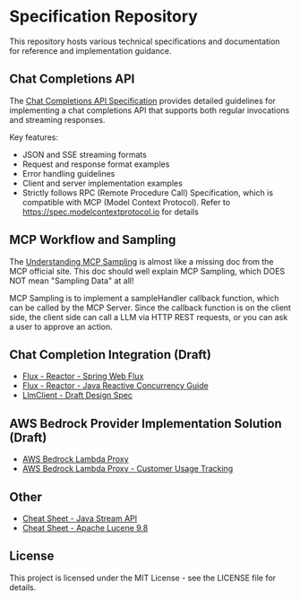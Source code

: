 # Specification Repository

This repository hosts various technical specifications and documentation for reference and implementation guidance.

## Chat Completions API

The [Chat Completions API Specification](https://mingzilla.github.io/specification/streaming-api-spec) provides detailed guidelines for implementing a chat completions API that supports both regular invocations and streaming responses.

Key features:
- JSON and SSE streaming formats
- Request and response format examples
- Error handling guidelines
- Client and server implementation examples
- Strictly follows RPC (Remote Procedure Call) Specification, which is compatible with MCP (Model Context Protocol). Refer to https://spec.modelcontextprotocol.io for details

## MCP Workflow and Sampling

The [Understanding MCP Sampling](https://mingzilla.github.io/specification/mcp-sampling-guide) is almost like a missing doc from the MCP official site. This doc should well explain MCP Sampling, which DOES NOT mean "Sampling Data" at all!

MCP Sampling is to implement a sampleHandler callback function, which can be called by the MCP Server. Since the callback function is on the client side, the client side can call a LLM via HTTP REST requests, or you can ask a user to approve an action.


## Chat Completion Integration (Draft)

- [Flux - Reactor - Spring Web Flux](https://mingzilla.github.io/specification/spring-web-flux)
- [Flux - Reactor - Java Reactive Concurrency Guide](https://mingzilla.github.io/specification/java-reactive-concurrency-guide)
- [LlmClient - Draft Design Spec](https://mingzilla.github.io/specification/llm-client-spec-draft)


## AWS Bedrock Provider Implementation Solution (Draft)

- [AWS Bedrock Lambda Proxy](https://mingzilla.github.io/specification/draft/2025-03-26_bed-rock-proxy/bedrock-lambda-proxy)
- [AWS Bedrock Lambda Proxy - Customer Usage Tracking](https://mingzilla.github.io/specification/draft/2025-03-26_bed-rock-tracking/bedrock-usage-tracking)

## Other

- [Cheat Sheet - Java Stream API](https://mingzilla.github.io/specification/other/java-stream-api)
- [Cheat Sheet - Apache Lucene 9.8](https://mingzilla.github.io/specification/other/lucene-9.8-cheatsheet)

## License

This project is licensed under the MIT License - see the LICENSE file for details.